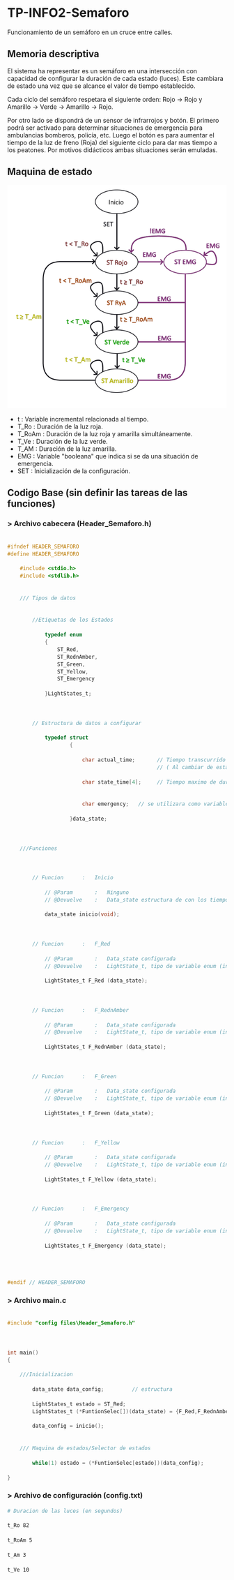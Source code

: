 # TP-INFO2-Semaforo
Funcionamiento de un semáforo en un cruce entre calles.

## Memoria descriptiva

El sistema ha representar es un semáforo en una intersección con capacidad de configurar la duración de cada estado (luces).  Este cambiara de estado una vez que se alcance el valor de tiempo establecido.

Cada ciclo del semáforo respetara el siguiente orden: Rojo -> Rojo y Amarillo -> Verde -> Amarillo -> Rojo.  

Por otro lado se dispondrá de un sensor de infrarrojos y botón. El primero podrá ser activado para determinar situaciones de emergencia para ambulancias bomberos, policía, etc. Luego el botón es para aumentar el tiempo de la luz de freno (Roja) del siguiente ciclo para dar mas tiempo a los peatones. Por motivos didácticos ambas situaciones serán emuladas.

## Maquina de estado

![](Assets/maquina%20de%20estado.png)

- t       : Variable incremental relacionada al tiempo.
- T_Ro    : Duración de la luz roja.
- T_RoAm  : Duración de la luz roja y amarilla simultáneamente.
- T_Ve    : Duración de la luz verde.
- T_AM    : Duración de la luz amarilla.
- EMG     : Variable "booleana" que indica si se da una situación de emergencia.
- SET     : Inicialización de la configuración.


## Codigo Base (sin definir las tareas de las funciones)

### > Archivo cabecera (Header_Semaforo.h)


  ```c

  #ifndef HEADER_SEMAFORO
  #define HEADER_SEMAFORO

      #include <stdio.h>
      #include <stdlib.h>


      /// Tipos de datos


          //Etiquetas de los Estados

              typedef enum
              {
                  ST_Red,
                  ST_RednAmber,
                  ST_Green,
                  ST_Yellow,
                  ST_Emergency

              }LightStates_t;



          // Estructura de datos a configurar

              typedef struct
                      {

                          char actual_time;       // Tiempo transcurrido por cada estado
                                                  // ( Al cambiar de estado se reinicia )

                          char state_time[4];     // Tiempo maximo de duracion de cada estado


                          char emergency;   // se utilizara como variable booleana entre 0 y 1

                      }data_state;



      ///Funciones



          // Funcion      :   Inicio

              // @Param       :   Ninguno
              // @Devuelve    :   Data_state estructura de con los tiempos de cada estado configurados

              data_state inicio(void);



          // Funcion      :   F_Red

              // @Param       :   Data_state configurada
              // @Devuelve    :   LightState_t, tipo de variable enum (int) que define estados

              LightStates_t F_Red (data_state);



          // Funcion      :   F_RednAmber

              // @Param       :   Data_state configurada
              // @Devuelve    :   LightState_t, tipo de variable enum (int) que define estados

              LightStates_t F_RednAmber (data_state);



          // Funcion      :   F_Green

              // @Param       :   Data_state configurada
              // @Devuelve    :   LightState_t, tipo de variable enum (int) que define estados

              LightStates_t F_Green (data_state);



          // Funcion      :   F_Yellow

              // @Param       :   Data_state configurada
              // @Devuelve    :   LightState_t, tipo de variable enum (int) que define estados

              LightStates_t F_Yellow (data_state);



          // Funcion      :   F_Emergency

              // @Param       :   Data_state configurada
              // @Devuelve    :   LightState_t, tipo de variable enum (int) que define estados

              LightStates_t F_Emergency (data_state);




  #endif // HEADER_SEMAFORO


  ```


### > Archivo __main.c__

```c

#include "config files\Header_Semaforo.h"



int main()
{

    ///Inicializacion

        data_state data_config;         // estructura

        LightStates_t estado = ST_Red;
        LightStates_t (*FuntionSelec[])(data_state) = {F_Red,F_RednAmber,F_Green,F_Yellow,F_Emergency};

        data_config = inicio();


    /// Maquina de estados/Selector de estados

        while(1) estado = (*FuntionSelec[estado])(data_config);

}

```


### > Archivo de configuración (config.txt)

```bash
# Duracion de las luces (en segundos)

t_Ro 82

t_RoAm 5

t_Am 3

t_Ve 10

```
